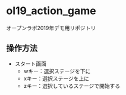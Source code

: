 # ol19_action_game
オープンラボ2019年デモ用リポジトリ

## 操作方法
- スタート画面
  - wキー：選択ステージを下に
  - xキー：選択ステージを上に
  - zキー：選択しているステージで開始する
  
  
